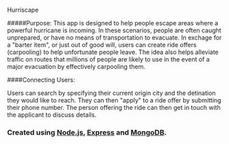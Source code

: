 Hurriscape


#####Purpose:
This app is designed to help people escape areas where a powerful hurricane is incoming. In these scenarios, people are often caught unprepared, or have no means of transportation to evacuate. In exchage for a "barter item", or just out of good will, users can create ride offers (carpooling) to help unfortunate people leave. The idea also helps alleviate traffic on routes that millions of people are likely to use in the event of a major evacuation by effectively carpooling them.

####Connecting Users:

Users can search by specifying their current origin city and the detination they would like to reach. They can then "apply" to a ride offer by submitting their phone number. The person offering the ride can then get in touch with the applicant to discuss details.


### Created using [Node.js](https://nodejs.org), [Express](https://expressjs.com/) and [MongoDB](https://www.mongodb.com/).
